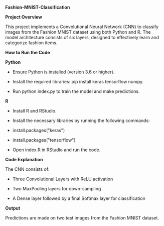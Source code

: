 **Fashion-MNIST-Classification**

**Project Overview**

This project implements a Convolutional Neural Network (CNN) to classify images from the Fashion MNIST dataset using both Python and R. 
The model architecture consists of six layers, designed to effectively learn and categorize fashion items.

**How to Run the Code**

**Python**

- Ensure Python is installed (version 3.6 or higher).

- Install the required libraries: pip install keras tensorflow numpy.

- Run python index.py to train the model and make predictions.

**R**

- Install R and RStudio.

- Install the necessary libraries by running the following commands:

- install.packages("keras")

- install.packages("tensorflow")

- Open index.R in RStudio and run the code.

**Code Explanation**

The CNN consists of:

- Three Convolutional Layers with ReLU activation

- Two MaxPooling layers for down-sampling

- A Dense layer followed by a final Softmax layer for classification

**Output**

Predictions are made on two test images from the Fashion MNIST dataset.
